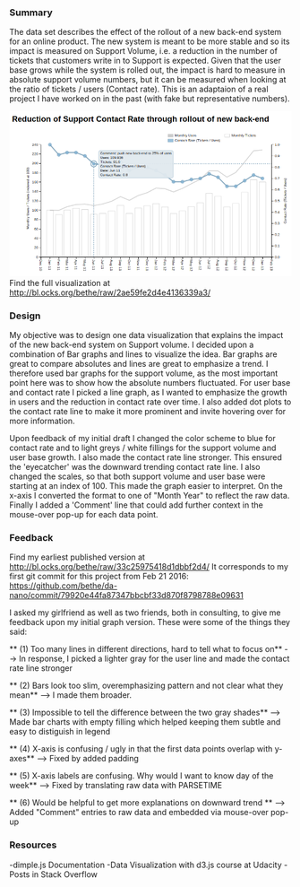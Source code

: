 ### Summary

The data set describes the effect of the rollout of a new back-end system for an online product. The new system is meant to be more stable and so its impact is measured on Support Volume, i.e. a reduction in the number of tickets that customers write in to Support is expected. Given that the user base grows while the system is rolled out, the impact is hard to measure in absolute support volume numbers, but it can be measured when looking at the ratio of tickets / users (Contact rate). This is an adaptaion of a real project I have worked on in the past (with fake but representative numbers).

![alt tag](https://raw.githubusercontent.com/bethe/da-nano/master/P6-Data%20Visualization/Data%20Vis%20Final.png)
Find the full visualization at http://bl.ocks.org/bethe/raw/2ae59fe2d4e4136339a3/

### Design
My objective was to design one data visualization that explains the impact of the new back-end system on Support volume. I decided upon a combination of Bar graphs and lines to visualize the idea. Bar graphs are great to compare absolutes and lines are great to emphasize a trend. I therefore used bar graphs for the support volume, as the most important point here was to show how the absolute numbers fluctuated. For user base and contact rate I picked a line graph, as I wanted to emphasize the growth in users and the reduction in contact rate over time. I also added dot plots to the contact rate line to make it more prominent and invite hovering over for more information.

Upon feedback of my initial draft I changed the color scheme to blue for contact rate and to light greys / white fillings for the support volume and user base growth. I also made the contact rate line stronger. This ensured the 'eyecatcher' was the downward trending contact rate line. I also changed the scales, so that both support volume and user base were starting at an index of 100. This made the graph easier to interpret. On the x-axis I converted the format to one of "Month Year" to reflect the raw data. Finally I added a 'Comment' line that could add further context in the mouse-over pop-up for each data point.



### Feedback 
Find my earliest published version at http://bl.ocks.org/bethe/raw/33c25975418d1dbbf2d4/
It corresponds to my first git commit for this project from Feb 21 2016: https://github.com/bethe/da-nano/commit/79920e44fa87347bbcbf33d870f8798788e09631

I asked my girlfriend as well as two friends, both in consulting, to give me feedback upon my initial graph version. These were some of the things they said:

** (1) Too many lines in different directions, hard to tell what to focus on**
--> In response, I picked a lighter gray for the user line and made the contact rate line stronger

** (2) Bars look too slim, overemphasizing pattern and not clear what they mean**
--> I made them broader.

** (3) Impossible to tell the difference between the two gray shades**
--> Made bar charts with empty filling which helped keeping them subtle and easy to distiguish in legend

** (4) X-axis is confusing / ugly in that the first data points overlap with y-axes**
--> Fixed by added padding

** (5) X-axis labels are confusing. Why would I want to know day of the week**
--> Fixed by translating raw data with PARSETIME

** (6) Would be helpful to get more explanations on downward trend **
--> Added "Comment" entries to raw data and embedded via mouse-over pop-up 


### Resources
-dimple.js Documentation
-Data Visualization with d3.js course at Udacity
-Posts in Stack Overflow
